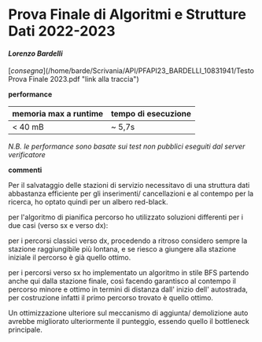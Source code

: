 # Prova Finale di Algoritmi e Strutture Dati 2022-2023

#### ***Lorenzo Bardelli***

[*consegna*](/home/barde/Scrivania/API/PFAPI23_BARDELLI_10831941/Testo Prova Finale 2023.pdf "link alla traccia")

**performance**

| memoria max a runtime | tempo di esecuzione |
| --------------------- | ------------------- |
| < 40 mB               | ~ 5,7s             |

*N.B. le performance sono basate sui test non pubblici eseguiti dal server verificatore*

**commenti**

Per il salvataggio delle stazioni di servizio necessitavo di una struttura dati abbastanza efficiente per gli inserimenti/ cancellazioni e al contempo per la ricerca, ho optato quindi per un albero red-black. 

per l'algoritmo di pianifica percorso ho utilizzato soluzioni differenti per i due casi (verso sx e verso dx):

per i percorsi classici verso dx, procedendo a ritroso considero sempre la stazione raggiungibile più lontana, e se riesco a giungere alla stazione iniziale il percorso è già quello ottimo.

per i percorsi verso sx ho implementato un algoritmo in stile BFS partendo anche qui dalla stazione finale, così facendo garantisco al contempo il percorso minore e ottimo in termini di distanza dall' inizio dell' autostrada, per costruzione infatti il primo percorso trovato è quello ottimo.

Un ottimizzazione ulteriore sul meccanismo di aggiunta/ demolizione auto avrebbe migliorato ulteriormente il punteggio, essendo quello il bottleneck principale.
